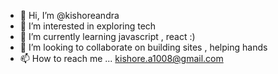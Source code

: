 - 👋 Hi, I’m @kishoreandra
- 👀 I’m interested in exploring tech
- 🌱 I’m currently learning javascript , react :)
- 💞️ I’m looking to collaborate on building sites , helping hands 
- 📫 How to reach me ... kishore.a1008@gmail.com

<!---
kishoreandra/kishoreandra is a ✨ special ✨ repository because its `README.md` (this file) appears on your GitHub profile.
You can click the Preview link to take a look at your changes.
--->
